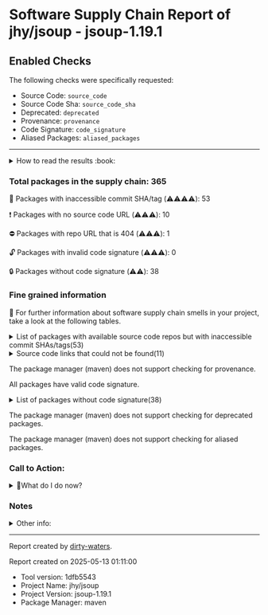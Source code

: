 
# Software Supply Chain Report of jhy/jsoup - jsoup-1.19.1

## Enabled Checks
The following checks were specifically requested:

- Source Code: `source_code`
- Source Code Sha: `source_code_sha`
- Deprecated: `deprecated`
- Provenance: `provenance`
- Code Signature: `code_signature`
- Aliased Packages: `aliased_packages`

---


<details>
    <summary>How to read the results :book: </summary>
    
 Dirty-waters has analyzed your project dependencies and found different categories for each of them:

    
 - ⚠️⚠️⚠️⚠️ : critical severity 

    
 - ⚠️⚠️⚠️ : high severity 

    
 - ⚠️⚠️: medium severity 

    
 - ⚠️: low severity 

</details>
        

 ### Total packages in the supply chain: 365


:wrench: Packages with inaccessible commit SHA/tag (⚠️⚠️⚠️⚠️): 53

:heavy_exclamation_mark: Packages with no source code URL (⚠️⚠️⚠️): 10

:no_entry: Packages with repo URL that is 404 (⚠️⚠️⚠️): 1

:unlock: Packages with invalid code signature (⚠️⚠️⚠️): 0

:lock: Packages without code signature (⚠️⚠️): 38


### Fine grained information

:dolphin: For further information about software supply chain smells in your project, take a look at the following tables.

<details>
<summary>List of packages with available source code repos but with inaccessible commit SHAs/tags(53)</summary>
    


| package_name                                                                  | sha_exists   | tag_version                                 | is_sha   | sha   | tag_url   | message                                                             |   status_code_for_sha | parent                                                  | command           |
|:------------------------------------------------------------------------------|:-------------|:--------------------------------------------|:---------|:------|:----------|:--------------------------------------------------------------------|----------------------:|:--------------------------------------------------------|:------------------|
| `org.osgi:org.osgi.util.tracker@1.5.4`                                        | False        | `1.5.4`                                     | False    |       |           | Tag 1.5.4 not found in the repo                                     |                   404 | `org.apache.felix:maven-bundle-plugin@5.1.9`            | `resolve-plugins` |
| `org.osgi:osgi.annotation@8.0.1`                                              | False        | `8.0.1`                                     | False    |       |           | Tag 8.0.1 not found in the repo                                     |                   404 | `org.apache.felix:maven-bundle-plugin@5.1.9`            | `resolve-plugins` |
| `org.osgi:org.osgi.util.function@1.2.0`                                       | False        | `1.2.0`                                     | False    |       |           | Tag 1.2.0 not found in the repo                                     |                   404 | `org.apache.felix:maven-bundle-plugin@5.1.9`            | `resolve-plugins` |
| `org.osgi:org.osgi.util.promise@1.2.0`                                        | False        | `1.2.0`                                     | False    |       |           | Tag 1.2.0 not found in the repo                                     |                   404 | `org.apache.felix:maven-bundle-plugin@5.1.9`            | `resolve-plugins` |
| `org.apache.commons:commons-compress@1.20`                                    | False        | `1.20`                                      | False    |       |           | Tag 1.20 not found in the repo                                      |                   404 | `org.apache.felix:maven-bundle-plugin@5.1.9`            | `resolve-plugins` |
| `commons-io:commons-io@2.11.0`                                                | False        | `2.11.0`                                    | False    |       |           | Tag 2.11.0 not found in the repo                                    |                   404 | `org.apache.maven.plugins:maven-resources-plugin@3.3.1` | `resolve-plugins` |
| `org.apache.commons:commons-compress@1.25.0`                                  | False        | `1.25.0`                                    | False    |       |           | Tag 1.25.0 not found in the repo                                    |                   404 | `org.apache.maven.plugins:maven-source-plugin@3.3.1`    | `resolve-plugins` |
| `org.apache.commons:commons-lang3@3.14.0`                                     | False        | `3.14.0`                                    | False    |       |           | Tag 3.14.0 not found in the repo                                    |                   404 | `org.apache.maven.plugins:maven-jar-plugin@3.4.2`       | `resolve-plugins` |
| `org.apache.commons:commons-text@1.11.0`                                      | False        | `1.11.0`                                    | False    |       |           | Tag 1.11.0 not found in the repo                                    |                   404 | `org.apache.maven.plugins:maven-release-plugin@3.1.1`   | `resolve-plugins` |
| `org.jdom:jdom2@2.0.6.1`                                                      | False        | `2.0.6.1`                                   | False    |       |           | Tag 2.0.6.1 not found in the repo                                   |                   404 | `org.apache.maven.plugins:maven-release-plugin@3.1.1`   | `resolve-plugins` |
| `com.github.siom79.japicmp:japicmp-maven-plugin@0.23.1`                       | False        | `0.23.1`                                    | False    |       |           | Tag 0.23.1 not found in the repo                                    |                   404 | `com.github.siom79.japicmp:japicmp-maven-plugin@0.23.1` | `resolve-plugins` |
| `com.google.guava:guava@33.0.0-jre`                                           | False        | `33.0.0-jre`                                | False    |       |           | Tag 33.0.0-jre not found in the repo                                |                   404 | `com.github.siom79.japicmp:japicmp-maven-plugin@0.23.1` | `resolve-plugins` |
| `com.google.guava:listenablefuture@9999.0-empty-to-avoid-conflict-with-guava` | False        | `9999.0-empty-to-avoid-conflict-with-guava` | False    |       |           | Tag 9999.0-empty-to-avoid-conflict-with-guava not found in the repo |                   404 | `com.github.siom79.japicmp:japicmp-maven-plugin@0.23.1` | `tree`            |
| `org.apache.maven.doxia:doxia-decoration-model@1.11.1`                        | False        | `1.11.1`                                    | False    |       |           | Tag 1.11.1 not found in the repo                                    |                   404 | `com.github.siom79.japicmp:japicmp-maven-plugin@0.23.1` | `resolve-plugins` |
| `org.apache.commons:commons-lang3@3.8.1`                                      | False        | `3.8.1`                                     | False    |       |           | Tag 3.8.1 not found in the repo                                     |                   404 | `com.github.siom79.japicmp:japicmp-maven-plugin@0.23.1` | `resolve-plugins` |
| `org.apache.httpcomponents:httpclient@4.5.13`                                 | False        | `4.5.13`                                    | False    |       |           | Tag 4.5.13 not found in the repo                                    |                   404 | `com.github.siom79.japicmp:japicmp-maven-plugin@0.23.1` | `resolve-plugins` |
| `org.apache.httpcomponents:httpcore@4.4.14`                                   | False        | `4.4.14`                                    | False    |       |           | Tag 4.4.14 not found in the repo                                    |                   404 | `com.github.siom79.japicmp:japicmp-maven-plugin@0.23.1` | `resolve-plugins` |
| `org.apache.maven.doxia:doxia-site-renderer@1.11.1`                           | False        | `1.11.1`                                    | False    |       |           | Tag 1.11.1 not found in the repo                                    |                   404 | `com.github.siom79.japicmp:japicmp-maven-plugin@0.23.1` | `resolve-plugins` |
| `org.apache.maven.doxia:doxia-skin-model@1.11.1`                              | False        | `1.11.1`                                    | False    |       |           | Tag 1.11.1 not found in the repo                                    |                   404 | `com.github.siom79.japicmp:japicmp-maven-plugin@0.23.1` | `resolve-plugins` |
| `com.github.siom79.japicmp:japicmp@0.23.1`                                    | False        | `0.23.1`                                    | False    |       |           | Tag 0.23.1 not found in the repo                                    |                   404 | `com.github.siom79.japicmp:japicmp-maven-plugin@0.23.1` | `resolve-plugins` |
| `org.javassist:javassist@3.30.2-GA`                                           | False        | `3.30.2-GA`                                 | False    |       |           | Tag 3.30.2-GA not found in the repo                                 |                   404 | `com.github.siom79.japicmp:japicmp-maven-plugin@0.23.1` | `resolve-plugins` |
| `org.glassfish.jaxb:jaxb-runtime@2.3.2`                                       | False        | `2.3.2`                                     | False    |       |           | Tag 2.3.2 not found in the repo                                     |                   404 | `com.github.siom79.japicmp:japicmp-maven-plugin@0.23.1` | `resolve-plugins` |
| `org.glassfish.jaxb:txw2@2.3.2`                                               | False        | `2.3.2`                                     | False    |       |           | Tag 2.3.2 not found in the repo                                     |                   404 | `com.github.siom79.japicmp:japicmp-maven-plugin@0.23.1` | `resolve-plugins` |
| `org.apache.groovy:groovy-jsr223@4.0.15`                                      | False        | `4.0.15`                                    | False    |       |           | Tag 4.0.15 not found in the repo                                    |                   404 | `com.github.siom79.japicmp:japicmp-maven-plugin@0.23.1` | `resolve-plugins` |
| `org.apache.groovy:groovy@4.0.15`                                             | False        | `4.0.15`                                    | False    |       |           | Tag 4.0.15 not found in the repo                                    |                   404 | `com.github.siom79.japicmp:japicmp-maven-plugin@0.23.1` | `resolve-plugins` |
| `org.apache.maven.doxia:doxia-site-renderer@2.0.0`                            | False        | `2.0.0`                                     | False    |       |           | Tag 2.0.0 not found in the repo                                     |                   404 | `org.apache.maven.plugins:maven-javadoc-plugin@3.11.2`  | `resolve-plugins` |
| `org.apache.maven.doxia:doxia-site-model@2.0.0`                               | False        | `2.0.0`                                     | False    |       |           | Tag 2.0.0 not found in the repo                                     |                   404 | `org.apache.maven.plugins:maven-javadoc-plugin@3.11.2`  | `resolve-plugins` |
| `org.apache.maven.doxia:doxia-skin-model@2.0.0`                               | False        | `2.0.0`                                     | False    |       |           | Tag 2.0.0 not found in the repo                                     |                   404 | `org.apache.maven.plugins:maven-javadoc-plugin@3.11.2`  | `resolve-plugins` |
| `org.eclipse.sisu:org.eclipse.sisu.plexus@0.9.0.M3`                           | False        | `0.9.0.M3`                                  | False    |       |           | Tag 0.9.0.M3 not found in the repo                                  |                   404 | `org.apache.maven.plugins:maven-javadoc-plugin@3.11.2`  | `resolve-plugins` |
| `org.eclipse.sisu:org.eclipse.sisu.inject@0.9.0.M3`                           | False        | `0.9.0.M3`                                  | False    |       |           | Tag 0.9.0.M3 not found in the repo                                  |                   404 | `org.apache.maven.plugins:maven-javadoc-plugin@3.11.2`  | `resolve-plugins` |
| `org.apache.maven.doxia:doxia-integration-tools@2.0.0`                        | False        | `2.0.0`                                     | False    |       |           | Tag 2.0.0 not found in the repo                                     |                   404 | `org.apache.maven.plugins:maven-javadoc-plugin@3.11.2`  | `resolve-plugins` |
| `org.apache.commons:commons-lang3@3.17.0`                                     | False        | `3.17.0`                                    | False    |       |           | Tag 3.17.0 not found in the repo                                    |                   404 | `org.apache.maven.plugins:maven-javadoc-plugin@3.11.2`  | `resolve-plugins` |
| `org.apache.commons:commons-text@1.12.0`                                      | False        | `1.12.0`                                    | False    |       |           | Tag 1.12.0 not found in the repo                                    |                   404 | `org.apache.maven.plugins:maven-javadoc-plugin@3.11.2`  | `resolve-plugins` |
| `org.apache.httpcomponents:httpclient@4.5.14`                                 | False        | `4.5.14`                                    | False    |       |           | Tag 4.5.14 not found in the repo                                    |                   404 | `org.apache.maven.plugins:maven-javadoc-plugin@3.11.2`  | `resolve-plugins` |
| `org.apache.httpcomponents:httpcore@4.4.16`                                   | False        | `4.4.16`                                    | False    |       |           | Tag 4.4.16 not found in the repo                                    |                   404 | `org.apache.maven.plugins:maven-javadoc-plugin@3.11.2`  | `resolve-plugins` |
| `org.apache.commons:commons-compress@1.26.2`                                  | False        | `1.26.2`                                    | False    |       |           | Tag 1.26.2 not found in the repo                                    |                   404 | `org.apache.maven.plugins:maven-javadoc-plugin@3.11.2`  | `resolve-plugins` |
| `commons-io:commons-io@2.18.0`                                                | False        | `2.18.0`                                    | False    |       |           | Tag 2.18.0 not found in the repo                                    |                   404 | `org.apache.maven.plugins:maven-javadoc-plugin@3.11.2`  | `resolve-plugins` |
| `commons-io:commons-io@2.16.1`                                                | False        | `2.16.1`                                    | False    |       |           | Tag 2.16.1 not found in the repo                                    |                   404 | `org.apache.maven.plugins:maven-jar-plugin@3.4.2`       | `resolve-plugins` |
| `org.apache.commons:commons-compress@1.26.1`                                  | False        | `1.26.1`                                    | False    |       |           | Tag 1.26.1 not found in the repo                                    |                   404 | `org.apache.maven.plugins:maven-jar-plugin@3.4.2`       | `resolve-plugins` |
| `commons-codec:commons-codec@1.16.1`                                          | False        | `1.16.1`                                    | False    |       |           | Tag 1.16.1 not found in the repo                                    |                   404 | `org.apache.maven.plugins:maven-jar-plugin@3.4.2`       | `resolve-plugins` |
| `org.apache.commons:commons-lang3@3.12.0`                                     | False        | `3.12.0`                                    | False    |       |           | Tag 3.12.0 not found in the repo                                    |                   404 | `org.apache.maven.plugins:maven-resources-plugin@3.3.1` | `resolve-plugins` |
| `org.junit.platform:junit-platform-commons@1.12.0`                            | False        | `1.12.0`                                    | False    |       |           | Tag 1.12.0 not found in the repo                                    |                   404 | `org.junit.jupiter:junit-jupiter-api@5.12.0`            | `tree`            |
| `org.junit.platform:junit-platform-engine@1.12.0`                             | False        | `1.12.0`                                    | False    |       |           | Tag 1.12.0 not found in the repo                                    |                   404 | `org.junit.jupiter:junit-jupiter-engine@5.12.0`         | `tree`            |
| `com.google.code.gson:gson@2.12.1`                                            | False        | `2.12.1`                                    | False    |       |           | Tag 2.12.1 not found in the repo                                    |                   404 | `None`                                                  | `resolve-plugins` |
| `org.eclipse.jetty:jetty-server@9.4.57.v20241219`                             | False        | `9.4.57.v20241219`                          | False    |       |           | Tag 9.4.57.v20241219 not found in the repo                          |                   404 | `None`                                                  | `tree`            |
| `org.eclipse.jetty:jetty-http@9.4.57.v20241219`                               | False        | `9.4.57.v20241219`                          | False    |       |           | Tag 9.4.57.v20241219 not found in the repo                          |                   404 | `org.eclipse.jetty:jetty-server@9.4.57.v20241219`       | `tree`            |
| `org.eclipse.jetty:jetty-io@9.4.57.v20241219`                                 | False        | `9.4.57.v20241219`                          | False    |       |           | Tag 9.4.57.v20241219 not found in the repo                          |                   404 | `org.eclipse.jetty:jetty-server@9.4.57.v20241219`       | `tree`            |
| `org.eclipse.jetty:jetty-servlet@9.4.57.v20241219`                            | False        | `9.4.57.v20241219`                          | False    |       |           | Tag 9.4.57.v20241219 not found in the repo                          |                   404 | `None`                                                  | `tree`            |
| `org.eclipse.jetty:jetty-security@9.4.57.v20241219`                           | False        | `9.4.57.v20241219`                          | False    |       |           | Tag 9.4.57.v20241219 not found in the repo                          |                   404 | `org.eclipse.jetty:jetty-servlet@9.4.57.v20241219`      | `tree`            |
| `org.eclipse.jetty:jetty-util-ajax@9.4.57.v20241219`                          | False        | `9.4.57.v20241219`                          | False    |       |           | Tag 9.4.57.v20241219 not found in the repo                          |                   404 | `org.eclipse.jetty:jetty-servlet@9.4.57.v20241219`      | `tree`            |
| `org.eclipse.jetty:jetty-proxy@9.4.57.v20241219`                              | False        | `9.4.57.v20241219`                          | False    |       |           | Tag 9.4.57.v20241219 not found in the repo                          |                   404 | `None`                                                  | `tree`            |
| `org.eclipse.jetty:jetty-util@9.4.57.v20241219`                               | False        | `9.4.57.v20241219`                          | False    |       |           | Tag 9.4.57.v20241219 not found in the repo                          |                   404 | `org.eclipse.jetty:jetty-proxy@9.4.57.v20241219`        | `tree`            |
| `org.eclipse.jetty:jetty-client@9.4.57.v20241219`                             | False        | `9.4.57.v20241219`                          | False    |       |           | Tag 9.4.57.v20241219 not found in the repo                          |                   404 | `org.eclipse.jetty:jetty-proxy@9.4.57.v20241219`        | `tree`            |
</details>

<details>
<summary>Source code links that could not be found(11)</summary>
    


|   index | package_name                                    | github_url                    | github_exists   | parent                                                | command           |
|--------:|:------------------------------------------------|:------------------------------|:----------------|:------------------------------------------------------|:------------------|
|       1 | `org.osgi:org.osgi.compendium@4.2.0`            | No_repo_info_found            |                 | `org.apache.felix:maven-bundle-plugin@5.1.9`          | `resolve-plugins` |
|       2 | `org.sonatype.plexus:plexus-sec-dispatcher@1.3` | No_repo_info_found            |                 | `org.apache.maven.plugins:maven-site-plugin@3.3`      | `resolve-plugins` |
|       3 | `org.sonatype.plexus:plexus-cipher@1.4`         | No_repo_info_found            |                 | `org.apache.maven.plugins:maven-site-plugin@3.3`      | `resolve-plugins` |
|       4 | `oro:oro@2.0.8`                                 | No_repo_info_found            |                 | `org.apache.maven.plugins:maven-site-plugin@3.3`      | `resolve-plugins` |
|       5 | `commons-lang:commons-lang@1.0`                 | No_repo_info_found            |                 | `org.apache.maven.plugins:maven-release-plugin@3.1.1` | `resolve-plugins` |
|       6 | `commons-beanutils:commons-beanutils@1.7.0`     | No_repo_info_found            |                 | `org.apache.maven.plugins:maven-site-plugin@3.3`      | `resolve-plugins` |
|       7 | `dom4j:dom4j@1.1`                               | No_repo_info_found            |                 | `org.apache.maven.plugins:maven-site-plugin@3.3`      | `resolve-plugins` |
|       8 | `javax.servlet:servlet-api@2.5`                 | No_repo_info_found            |                 | `org.apache.maven.plugins:maven-site-plugin@3.3`      | `resolve-plugins` |
|       9 | `sslext:sslext@1.2-0`                           | No_repo_info_found            |                 | `org.apache.maven.plugins:maven-site-plugin@3.3`      | `resolve-plugins` |
|      10 | `antlr:antlr@2.7.2`                             | No_repo_info_found            |                 | `org.apache.maven.plugins:maven-site-plugin@3.3`      | `resolve-plugins` |
|      11 | `org.iq80.snappy:snappy@0.4`                    | https://github.com/dain/snapy | False           | `org.apache.maven.plugins:maven-jar-plugin@3.4.2`     | `resolve-plugins` |
</details>

The package manager (maven) does not support checking for provenance.

All packages have valid code signature.

<details>
<summary>List of packages without code signature(38)</summary>
    


| package_name                                                        | signature_present   | parent                                                  | command           |
|:--------------------------------------------------------------------|:--------------------|:--------------------------------------------------------|:------------------|
| `org.apache.maven.wagon:wagon-provider-api@1.0-beta-2`              | False               | `org.apache.maven.plugins:maven-install-plugin@2.4`     | `resolve-plugins` |
| `org.codehaus.plexus:plexus-container-default@1.0-alpha-9-stable-1` | False               | `org.apache.maven.plugins:maven-install-plugin@2.4`     | `resolve-plugins` |
| `junit:junit@3.8.1`                                                 | False               | `org.apache.maven.plugins:maven-site-plugin@3.3`        | `resolve-plugins` |
| `classworlds:classworlds@1.1-alpha-2`                               | False               | `org.apache.maven.plugins:maven-install-plugin@2.4`     | `resolve-plugins` |
| `org.codehaus.plexus:plexus-utils@1.5.6`                            | False               | `org.apache.maven.plugins:maven-deploy-plugin@2.7`      | `resolve-plugins` |
| `org.osgi:org.osgi.compendium@4.2.0`                                | False               | `org.apache.felix:maven-bundle-plugin@5.1.9`            | `resolve-plugins` |
| `javax.annotation:jsr250-api@1.0`                                   | False               | `com.github.siom79.japicmp:japicmp-maven-plugin@0.23.1` | `resolve-plugins` |
| `javax.inject:javax.inject@1`                                       | False               | `org.apache.maven.plugins:maven-resources-plugin@3.3.1` | `resolve-plugins` |
| `com.google.code.findbugs:jsr305@1.3.9`                             | False               | `org.apache.felix:maven-bundle-plugin@5.1.9`            | `resolve-plugins` |
| `aopalliance:aopalliance@1.0`                                       | False               | `com.github.siom79.japicmp:japicmp-maven-plugin@0.23.1` | `resolve-plugins` |
| `org.codehaus.plexus:plexus-i18n@1.0-beta-7`                        | False               | `org.apache.maven.plugins:maven-site-plugin@3.3`        | `resolve-plugins` |
| `org.codehaus.plexus:plexus-container-default@1.0-alpha-30`         | False               | `org.apache.maven.plugins:maven-site-plugin@3.3`        | `resolve-plugins` |
| `org.codehaus.plexus:plexus-velocity@1.1.7`                         | False               | `org.apache.felix:maven-bundle-plugin@5.1.9`            | `resolve-plugins` |
| `org.apache.velocity:velocity@1.5`                                  | False               | `org.apache.maven.plugins:maven-site-plugin@3.3`        | `resolve-plugins` |
| `commons-lang:commons-lang@2.1`                                     | False               | `org.apache.felix:maven-bundle-plugin@5.1.9`            | `resolve-plugins` |
| `oro:oro@2.0.8`                                                     | False               | `org.apache.maven.plugins:maven-site-plugin@3.3`        | `resolve-plugins` |
| `commons-collections:commons-collections@3.2`                       | False               | `org.apache.felix:maven-bundle-plugin@5.1.9`            | `resolve-plugins` |
| `org.jdom:jdom@1.1`                                                 | False               | `org.apache.felix:maven-bundle-plugin@5.1.9`            | `resolve-plugins` |
| `org.apache.maven.scm:maven-scm-providers-standard@2.1.0`           | False               | `org.apache.maven.plugins:maven-release-plugin@3.1.1`   | `resolve-plugins` |
| `com.google.code.findbugs:jsr305@2.0.0`                             | False               | `org.apache.maven.plugins:maven-release-plugin@3.1.1`   | `resolve-plugins` |
| `commons-lang:commons-lang@1.0`                                     | False               | `org.apache.maven.plugins:maven-release-plugin@3.1.1`   | `resolve-plugins` |
| `asm:asm@3.3.1`                                                     | False               | `com.github.siom79.japicmp:japicmp-maven-plugin@0.23.1` | `resolve-plugins` |
| `org.codehaus.plexus:plexus-i18n@1.0-beta-10`                       | False               | `org.apache.maven.plugins:maven-javadoc-plugin@3.11.2`  | `resolve-plugins` |
| `commons-beanutils:commons-beanutils@1.7.0`                         | False               | `org.apache.maven.plugins:maven-site-plugin@3.3`        | `resolve-plugins` |
| `commons-digester:commons-digester@1.8`                             | False               | `org.apache.maven.plugins:maven-site-plugin@3.3`        | `resolve-plugins` |
| `commons-chain:commons-chain@1.1`                                   | False               | `org.apache.maven.plugins:maven-site-plugin@3.3`        | `resolve-plugins` |
| `dom4j:dom4j@1.1`                                                   | False               | `org.apache.maven.plugins:maven-site-plugin@3.3`        | `resolve-plugins` |
| `org.codehaus.plexus:plexus-digest@1.0`                             | False               | `org.apache.maven.plugins:maven-install-plugin@2.4`     | `resolve-plugins` |
| `com.google.code.findbugs:jsr305@2.0.1`                             | False               | `org.apache.maven.plugins:maven-site-plugin@3.3`        | `resolve-plugins` |
| `xerces:xercesImpl@2.9.1`                                           | False               | `org.apache.maven.plugins:maven-site-plugin@3.3`        | `resolve-plugins` |
| `xml-apis:xml-apis@1.3.04`                                          | False               | `org.apache.maven.plugins:maven-site-plugin@3.3`        | `resolve-plugins` |
| `commons-codec:commons-codec@1.3`                                   | False               | `org.apache.maven.plugins:maven-site-plugin@3.3`        | `resolve-plugins` |
| `javax.servlet:servlet-api@2.5`                                     | False               | `org.apache.maven.plugins:maven-site-plugin@3.3`        | `resolve-plugins` |
| `sslext:sslext@1.2-0`                                               | False               | `org.apache.maven.plugins:maven-site-plugin@3.3`        | `resolve-plugins` |
| `antlr:antlr@2.7.2`                                                 | False               | `org.apache.maven.plugins:maven-site-plugin@3.3`        | `resolve-plugins` |
| `org.codehaus.plexus:plexus-velocity@1.1.8`                         | False               | `org.apache.maven.plugins:maven-site-plugin@3.3`        | `resolve-plugins` |
| `org.codehaus.plexus:plexus-utils@1.5.10`                           | False               | `org.apache.maven.plugins:maven-site-plugin@3.3`        | `resolve-plugins` |
| `org.mortbay.jetty:servlet-api@2.5-20081211`                        | False               | `org.apache.maven.plugins:maven-site-plugin@3.3`        | `resolve-plugins` |
</details>

The package manager (maven) does not support checking for deprecated packages.

The package manager (maven) does not support checking for aliased packages.

### Call to Action:

<details>
<summary>👻What do I do now? </summary>


For packages **without source code & accessible SHA/release tags**:

- **Why?** Missing or inaccessible source code makes it impossible to audit the package for security vulnerabilities or malicious code.

1. Pull Request to the maintainer of dependency, requesting correct repository metadata and proper versioning/tagging. 


For **deprecated** packages:

- **Why?** Deprecated packages may contain known security issues and are no longer maintained, putting your project at risk.

1. Confirm the maintainer's deprecation intention 
2. Check for not deprecated versions

For packages **without code signature**:

- **Why?** Code signatures help verify the authenticity and integrity of the package, ensuring it hasn't been tampered with.

1. Open an issue in the dependency's repository to request the inclusion of code signature in the CI/CD pipeline. 


For packages **with invalid code signature**:

- **Why?** Invalid signatures could indicate tampering or compromised build processes.

1. It's recommended to verify the code signature and contact the maintainer to fix the issue.

For packages **without provenance**:

- **Why?** Without provenance, there's no way to verify that the package was built from the claimed source code, making supply chain attacks possible.

1. Open an issue in the dependency's repository to request the inclusion of provenance and build attestation in the CI/CD pipeline.

For packages that are **aliased**:

- **Why?** Aliased packages may hide malicious dependencies under seemingly legitimate names.

1. Check the aliased package and its repository to verify the alias is not malicious.
</details>

### Notes

<details>
    <summary>Other info:</summary>
    
- Source code repo is not hosted on GitHub:  138

    This could be due, for example, to the package being hosted on a different platform.

    This does not mean that the source code URL is invalid.

    However, for non-GitHub repositories, not all checks can currently be performed.

|   index | package_name                                                         | github_url                                                                                                               | parent                                                  | command           |
|--------:|:---------------------------------------------------------------------|:-------------------------------------------------------------------------------------------------------------------------|:--------------------------------------------------------|:------------------|
|       1 | `org.apache.maven.plugins:maven-deploy-plugin@2.7`                   | http://svn.apache.org/viewvc/maven/plugins/tags/maven-deploy-plugin-2.7                                                  | `org.apache.maven.plugins:maven-deploy-plugin@2.7`      | `resolve-plugins` |
|       2 | `org.apache.maven:maven-plugin-api@2.0.6`                            | https://svn.apache.org/repos/asf/maven/components/tags/maven-2.0.6/maven-plugin-api                                      | `org.apache.maven.plugins:maven-install-plugin@2.4`     | `resolve-plugins` |
|       3 | `org.apache.maven:maven-project@2.0.6`                               | https://svn.apache.org/repos/asf/maven/components/tags/maven-2.0.6/maven-project                                         | `org.apache.maven.plugins:maven-install-plugin@2.4`     | `resolve-plugins` |
|       4 | `org.apache.maven:maven-settings@2.0.6`                              | https://svn.apache.org/repos/asf/maven/components/tags/maven-2.0.6/maven-settings                                        | `org.apache.maven.plugins:maven-install-plugin@2.4`     | `resolve-plugins` |
|       5 | `org.apache.maven:maven-profile@2.0.6`                               | https://svn.apache.org/repos/asf/maven/components/tags/maven-2.0.6/maven-profile                                         | `org.apache.maven.plugins:maven-install-plugin@2.4`     | `resolve-plugins` |
|       6 | `org.apache.maven:maven-artifact-manager@2.0.6`                      | https://svn.apache.org/repos/asf/maven/components/tags/maven-2.0.6/maven-artifact-manager                                | `org.apache.maven.plugins:maven-install-plugin@2.4`     | `resolve-plugins` |
|       7 | `org.apache.maven:maven-repository-metadata@2.0.6`                   | https://svn.apache.org/repos/asf/maven/components/tags/maven-2.0.6/maven-repository-metadata                             | `org.apache.maven.plugins:maven-install-plugin@2.4`     | `resolve-plugins` |
|       8 | `org.apache.maven.wagon:wagon-provider-api@1.0-beta-2`               | https://svn.apache.org/repos/asf/maven/wagon/tags/wagon-1.0-beta-2/wagon-provider-api                                    | `org.apache.maven.plugins:maven-install-plugin@2.4`     | `resolve-plugins` |
|       9 | `org.apache.maven:maven-plugin-registry@2.0.6`                       | https://svn.apache.org/repos/asf/maven/components/tags/maven-2.0.6/maven-plugin-registry                                 | `org.apache.maven.plugins:maven-install-plugin@2.4`     | `resolve-plugins` |
|      10 | `org.codehaus.plexus:plexus-container-default@1.0-alpha-9-stable-1`  | scm:svn:svn://svn.codehaus.org/plexus/scm/trunk/plexus-containers/plexus-container-default/                              | `org.apache.maven.plugins:maven-install-plugin@2.4`     | `resolve-plugins` |
|      11 | `junit:junit@3.8.1`                                                  | http://junit.cvs.sourceforge.net/junit/                                                                                  | `org.apache.maven.plugins:maven-site-plugin@3.3`        | `resolve-plugins` |
|      12 | `classworlds:classworlds@1.1-alpha-2`                                | http://cvs.classworlds.codehaus.org/                                                                                     | `org.apache.maven.plugins:maven-install-plugin@2.4`     | `resolve-plugins` |
|      13 | `org.apache.maven:maven-model@2.0.6`                                 | https://svn.apache.org/repos/asf/maven/components/tags/maven-2.0.6/maven-model                                           | `org.apache.maven.plugins:maven-install-plugin@2.4`     | `resolve-plugins` |
|      14 | `org.apache.maven:maven-artifact@2.0.6`                              | https://svn.apache.org/repos/asf/maven/components/tags/maven-2.0.6/maven-artifact                                        | `org.apache.maven.plugins:maven-install-plugin@2.4`     | `resolve-plugins` |
|      15 | `org.codehaus.plexus:plexus-utils@1.5.6`                             | http://fisheye.codehaus.org/browse/plexus/plexus-utils/tags/plexus-utils-1.5.6                                           | `org.apache.maven.plugins:maven-deploy-plugin@2.7`      | `resolve-plugins` |
|      16 | `org.osgi:org.osgi.core@6.0.0`                                       | private                                                                                                                  | `org.apache.felix:maven-bundle-plugin@5.1.9`            | `resolve-plugins` |
|      17 | `org.osgi:org.osgi.dto@1.0.0`                                        | https://osgi.org/git/build.git                                                                                           | `org.apache.felix:maven-bundle-plugin@5.1.9`            | `resolve-plugins` |
|      18 | `org.osgi:org.osgi.resource@1.0.0`                                   | https://osgi.org/git/build.git                                                                                           | `org.apache.felix:maven-bundle-plugin@5.1.9`            | `resolve-plugins` |
|      19 | `org.osgi:org.osgi.framework@1.8.0`                                  | https://osgi.org/git/build.git                                                                                           | `org.apache.felix:maven-bundle-plugin@5.1.9`            | `resolve-plugins` |
|      20 | `org.osgi:org.osgi.service.log@1.3.0`                                | https://osgi.org/git/build.git                                                                                           | `org.apache.felix:maven-bundle-plugin@5.1.9`            | `resolve-plugins` |
|      21 | `org.osgi:org.osgi.service.repository@1.1.0`                         | https://osgi.org/git/build.git                                                                                           | `org.apache.felix:maven-bundle-plugin@5.1.9`            | `resolve-plugins` |
|      22 | `org.apache.felix:org.apache.felix.bundlerepository@1.6.6`           | http://svn.apache.org/repos/asf/felix/releases/org.apache.felix.bundlerepository-1.6.6                                   | `org.apache.felix:maven-bundle-plugin@5.1.9`            | `resolve-plugins` |
|      23 | `org.easymock:easymock@2.4`                                          | http://easymock.cvs.sourceforge.net/easymock/                                                                            | `org.apache.felix:maven-bundle-plugin@5.1.9`            | `resolve-plugins` |
|      24 | `org.apache.felix:org.apache.felix.utils@1.6.0`                      | scm:svn:https://svn.apache.org/repos/asf/felix/releases/org.apache.felix.utils-1.6.0                                     | `org.apache.felix:maven-bundle-plugin@5.1.9`            | `resolve-plugins` |
|      25 | `org.apache.maven.reporting:maven-reporting-api@3.0`                 | http://svn.apache.org/viewvc/maven/shared/tags/maven-reporting-api-3.0                                                   | `org.apache.maven.plugins:maven-site-plugin@3.3`        | `resolve-plugins` |
|      26 | `org.eclipse.aether:aether-spi@0.9.0.M2`                             | http://git.eclipse.org/c/aether/aether-core.git/tree/aether-spi/                                                         | `com.github.siom79.japicmp:japicmp-maven-plugin@0.23.1` | `resolve-plugins` |
|      27 | `org.eclipse.aether:aether-impl@0.9.0.M2`                            | http://git.eclipse.org/c/aether/aether-core.git/tree/aether-impl/                                                        | `com.github.siom79.japicmp:japicmp-maven-plugin@0.23.1` | `resolve-plugins` |
|      28 | `org.eclipse.aether:aether-api@0.9.0.M2`                             | http://git.eclipse.org/c/aether/aether-core.git/tree/aether-api/                                                         | `com.github.siom79.japicmp:japicmp-maven-plugin@0.23.1` | `resolve-plugins` |
|      29 | `org.eclipse.sisu:org.eclipse.sisu.plexus@0.0.0.M5`                  | http://git.eclipse.org/c/sisu/org.eclipse.sisu.plexus.git/tree/org.eclipse.sisu.plexus/                                  | `org.apache.felix:maven-bundle-plugin@5.1.9`            | `resolve-plugins` |
|      30 | `javax.enterprise:cdi-api@1.0`                                       | http://fisheye.jboss.org/browse/Weld/api/tags/1.0/build/tags/weld-parent-6/weld-api-bom/weld-api-parent/cdi-api          | `com.github.siom79.japicmp:japicmp-maven-plugin@0.23.1` | `resolve-plugins` |
|      31 | `javax.annotation:jsr250-api@1.0`                                    | http://jcp.org/aboutJava/communityprocess/final/jsr250/index.html                                                        | `com.github.siom79.japicmp:japicmp-maven-plugin@0.23.1` | `resolve-plugins` |
|      32 | `javax.inject:javax.inject@1`                                        | http://code.google.com/p/atinject/source/checkout                                                                        | `org.apache.maven.plugins:maven-resources-plugin@3.3.1` | `resolve-plugins` |
|      33 | `com.google.guava:guava@10.0.1`                                      | http://code.google.com/p/guava-libraries/source/browse/guava                                                             | `org.apache.felix:maven-bundle-plugin@5.1.9`            | `resolve-plugins` |
|      34 | `com.google.code.findbugs:jsr305@1.3.9`                              | http://findbugs.googlecode.com/svn/trunk/                                                                                | `org.apache.felix:maven-bundle-plugin@5.1.9`            | `resolve-plugins` |
|      35 | `aopalliance:aopalliance@1.0`                                        | http://aopalliance.sourceforge.net                                                                                       | `com.github.siom79.japicmp:japicmp-maven-plugin@0.23.1` | `resolve-plugins` |
|      36 | `org.eclipse.sisu:org.eclipse.sisu.inject@0.0.0.M5`                  | http://git.eclipse.org/c/sisu/org.eclipse.sisu.inject.git/tree/org.eclipse.sisu.inject/                                  | `org.apache.felix:maven-bundle-plugin@5.1.9`            | `resolve-plugins` |
|      37 | `org.tukaani:xz@1.9`                                                 | https://git.tukaani.org/?p=xz-java.git                                                                                   | `org.apache.maven.plugins:maven-jar-plugin@3.4.2`       | `resolve-plugins` |
|      38 | `org.apache.maven.shared:maven-dependency-tree@3.0`                  | http://svn.apache.org/viewvc/maven/shared/tags/maven-dependency-tree-3.0                                                 | `org.apache.felix:maven-bundle-plugin@5.1.9`            | `resolve-plugins` |
|      39 | `org.eclipse.aether:aether-util@0.9.0.M2`                            | http://git.eclipse.org/c/aether/aether-core.git/tree/aether-util/                                                        | `org.apache.maven.plugins:maven-site-plugin@3.3`        | `resolve-plugins` |
|      40 | `org.sonatype.plexus:plexus-build-api@0.0.7`                         | http://svn.sonatype.org/spice/tags/plexus-build-api-0.0.7                                                                | `org.apache.maven.plugins:maven-resources-plugin@3.3.1` | `resolve-plugins` |
|      41 | `org.apache.maven.doxia:doxia-sink-api@1.0`                          | https://svn.apache.org/viewvc/maven/doxia/doxia/tags/doxia-1.0/doxia-sink-api                                            | `org.apache.felix:maven-bundle-plugin@5.1.9`            | `resolve-plugins` |
|      42 | `org.apache.maven.doxia:doxia-site-renderer@1.0`                     | https://svn.apache.org/viewvc/maven/doxia/doxia-sitetools/tags/doxia-sitetools-1.0/doxia-site-renderer                   | `org.apache.felix:maven-bundle-plugin@5.1.9`            | `resolve-plugins` |
|      43 | `org.apache.maven.doxia:doxia-core@1.0`                              | https://svn.apache.org/viewvc/maven/doxia/doxia/tags/doxia-1.0/doxia-core                                                | `org.apache.felix:maven-bundle-plugin@5.1.9`            | `resolve-plugins` |
|      44 | `org.codehaus.plexus:plexus-i18n@1.0-beta-7`                         | http://fisheye.codehaus.org/browse/plexus/plexus-components/tags/plexus-i18n-1.0-beta-7                                  | `org.apache.maven.plugins:maven-site-plugin@3.3`        | `resolve-plugins` |
|      45 | `org.codehaus.plexus:plexus-container-default@1.0-alpha-30`          | http://fisheye.codehaus.org/browse/plexus/plexus-containers/tags/plexus-containers-1.0-alpha-30/plexus-container-default | `org.apache.maven.plugins:maven-site-plugin@3.3`        | `resolve-plugins` |
|      46 | `org.codehaus.plexus:plexus-velocity@1.1.7`                          | http://fisheye.codehaus.org/browse/plexus/plexus-components/tags/plexus-velocity-1.1.7                                   | `org.apache.felix:maven-bundle-plugin@5.1.9`            | `resolve-plugins` |
|      47 | `org.apache.velocity:velocity@1.5`                                   | http://svn.apache.org/viewvc/velocity/engine/tags/Velocity_1.5                                                           | `org.apache.maven.plugins:maven-site-plugin@3.3`        | `resolve-plugins` |
|      48 | `commons-lang:commons-lang@2.1`                                      | http://svn.apache.org/viewcvs/jakarta/commons/proper/${pom.artifactId.substring(8)}/trunk                                | `org.apache.felix:maven-bundle-plugin@5.1.9`            | `resolve-plugins` |
|      49 | `org.apache.maven.doxia:doxia-decoration-model@1.0`                  | https://svn.apache.org/viewvc/maven/doxia/doxia-sitetools/tags/doxia-sitetools-1.0/doxia-decoration-model                | `org.apache.felix:maven-bundle-plugin@5.1.9`            | `resolve-plugins` |
|      50 | `commons-collections:commons-collections@3.2`                        | http://svn.apache.org/repos/asf/jakarta/commons/proper/collections/trunk                                                 | `org.apache.felix:maven-bundle-plugin@5.1.9`            | `resolve-plugins` |
|      51 | `org.apache.maven.doxia:doxia-module-apt@1.0`                        | https://svn.apache.org/viewvc/maven/doxia/doxia/tags/doxia-1.0/doxia-modules/doxia-module-apt                            | `org.apache.felix:maven-bundle-plugin@5.1.9`            | `resolve-plugins` |
|      52 | `org.apache.maven.doxia:doxia-module-fml@1.0`                        | https://svn.apache.org/viewvc/maven/doxia/doxia/tags/doxia-1.0/doxia-modules/doxia-module-fml                            | `org.apache.felix:maven-bundle-plugin@5.1.9`            | `resolve-plugins` |
|      53 | `org.apache.maven.doxia:doxia-module-xdoc@1.0`                       | https://svn.apache.org/viewvc/maven/doxia/doxia/tags/doxia-1.0/doxia-modules/doxia-module-xdoc                           | `org.apache.felix:maven-bundle-plugin@5.1.9`            | `resolve-plugins` |
|      54 | `org.apache.maven.doxia:doxia-module-xhtml@1.0`                      | https://svn.apache.org/viewvc/maven/doxia/doxia/tags/doxia-1.0/doxia-modules/doxia-module-xhtml                          | `org.apache.felix:maven-bundle-plugin@5.1.9`            | `resolve-plugins` |
|      55 | `org.jdom:jdom@1.1`                                                  | scm:cvs:pserver:anonymous@cvs.jdom.org:/home/cvspublic:jdom                                                              | `org.apache.felix:maven-bundle-plugin@5.1.9`            | `resolve-plugins` |
|      56 | `org.eclipse.jgit:org.eclipse.jgit@5.13.3.202401111512-r`            | https://git.eclipse.org/r/plugins/gitiles/jgit/jgit/org.eclipse.jgit                                                     | `org.apache.maven.plugins:maven-release-plugin@3.1.1`   | `resolve-plugins` |
|      57 | `org.eclipse.jgit:org.eclipse.jgit.ssh.apache@5.13.3.202401111512-r` | https://git.eclipse.org/r/plugins/gitiles/jgit/jgit/org.eclipse.jgit.ssh.apache                                          | `org.apache.maven.plugins:maven-release-plugin@3.1.1`   | `resolve-plugins` |
|      58 | `com.google.code.findbugs:jsr305@2.0.0`                              | http://findbugs.googlecode.com/svn/trunk/                                                                                | `org.apache.maven.plugins:maven-release-plugin@3.1.1`   | `resolve-plugins` |
|      59 | `org.ow2.asm:asm@5.0.3`                                              | http://svn.forge.objectweb.org/cgi-bin/viewcvs.cgi/asm/trunk/asm/                                                        | `org.apache.maven.plugins:maven-release-plugin@3.1.1`   | `resolve-plugins` |
|      60 | `org.ow2.asm:asm-commons@5.0.3`                                      | http://svn.forge.objectweb.org/cgi-bin/viewcvs.cgi/asm/trunk/asm-commons/                                                | `org.apache.maven.plugins:maven-release-plugin@3.1.1`   | `resolve-plugins` |
|      61 | `org.ow2.asm:asm-tree@5.0.3`                                         | http://svn.forge.objectweb.org/cgi-bin/viewcvs.cgi/asm/trunk/asm-tree/                                                   | `org.apache.maven.plugins:maven-release-plugin@3.1.1`   | `resolve-plugins` |
|      62 | `de.tototec:de.tototec.cmdoption@0.2.0`                              | http://cmdoption.tototec.de/svn/cmdoption                                                                                | `org.apache.maven.plugins:maven-release-plugin@3.1.1`   | `resolve-plugins` |
|      63 | `org.apache.maven.plugins:maven-clean-plugin@2.5`                    | http://svn.apache.org/viewvc/maven/plugins/tags/maven-clean-plugin-2.5                                                   | `org.apache.maven.plugins:maven-clean-plugin@2.5`       | `resolve-plugins` |
|      64 | `org.ow2.asm:asm@9.7`                                                | https://gitlab.ow2.org/asm/asm/                                                                                          | `org.apache.maven.plugins:maven-failsafe-plugin@3.5.2`  | `resolve-plugins` |
|      65 | `com.google.code.findbugs:jsr305@3.0.2`                              | https://code.google.com/p/jsr-305/                                                                                       | `com.github.siom79.japicmp:japicmp-maven-plugin@0.23.1` | `tree`            |
|      66 | `com.google.j2objc:j2objc-annotations@2.8`                           | http://svn.sonatype.org/spice/trunk/oss/oss-parent-9/j2objc-annotations                                                  | `com.github.siom79.japicmp:japicmp-maven-plugin@0.23.1` | `resolve-plugins` |
|      67 | `org.eclipse.sisu:org.eclipse.sisu.plexus@0.0.0.M2a`                 | http://git.eclipse.org/c/sisu/org.eclipse.sisu.plexus.git/tree/org.eclipse.sisu.plexus/                                  | `com.github.siom79.japicmp:japicmp-maven-plugin@0.23.1` | `resolve-plugins` |
|      68 | `org.eclipse.sisu:org.eclipse.sisu.inject@0.0.0.M2a`                 | http://git.eclipse.org/c/sisu/org.eclipse.sisu.inject.git/tree/org.eclipse.sisu.inject/                                  | `com.github.siom79.japicmp:japicmp-maven-plugin@0.23.1` | `resolve-plugins` |
|      69 | `asm:asm@3.3.1`                                                      | http://svn.forge.objectweb.org/cgi-bin/viewcvs.cgi/asm/trunk/asm/                                                        | `com.github.siom79.japicmp:japicmp-maven-plugin@0.23.1` | `resolve-plugins` |
|      70 | `org.codehaus.plexus:plexus-component-annotations@1.5.5`             | http://fisheye.codehaus.org/browse/plexus/plexus-containers/tags/plexus-containers-1.5.5/plexus-component-annotations    | `org.apache.maven.plugins:maven-site-plugin@3.3`        | `resolve-plugins` |
|      71 | `commons-logging:commons-logging@1.2`                                | http://svn.apache.org/repos/asf/commons/proper/logging/trunk                                                             | `org.apache.maven.plugins:maven-javadoc-plugin@3.11.2`  | `resolve-plugins` |
|      72 | `commons-codec:commons-codec@1.11`                                   | http://svn.apache.org/viewvc/commons/proper/codec/trunk                                                                  | `org.apache.maven.plugins:maven-javadoc-plugin@3.11.2`  | `resolve-plugins` |
|      73 | `org.codehaus.plexus:plexus-i18n@1.0-beta-10`                        | http://fisheye.codehaus.org/browse/plexus/plexus-components/tags/plexus-i18n-1.0-beta-10                                 | `org.apache.maven.plugins:maven-javadoc-plugin@3.11.2`  | `resolve-plugins` |
|      74 | `org.apache.velocity:velocity@1.7`                                   | http://svn.apache.org/viewvc/velocity/engine/trunk                                                                       | `com.github.siom79.japicmp:japicmp-maven-plugin@0.23.1` | `resolve-plugins` |
|      75 | `commons-lang:commons-lang@2.4`                                      | http://svn.apache.org/viewvc/commons/proper/lang/trunk                                                                   | `com.github.siom79.japicmp:japicmp-maven-plugin@0.23.1` | `resolve-plugins` |
|      76 | `org.apache.velocity:velocity-tools@2.0`                             | http://svn.apache.org/repos/asf/velocity/tools/trunk                                                                     | `org.apache.maven.plugins:maven-site-plugin@3.3`        | `resolve-plugins` |
|      77 | `commons-digester:commons-digester@1.8`                              | http://svn.apache.org/repos/asf/jakarta/commons/proper/digester/trunk                                                    | `org.apache.maven.plugins:maven-site-plugin@3.3`        | `resolve-plugins` |
|      78 | `commons-chain:commons-chain@1.1`                                    | http://svn.apache.org/viewcvs.cgi                                                                                        | `org.apache.maven.plugins:maven-site-plugin@3.3`        | `resolve-plugins` |
|      79 | `commons-collections:commons-collections@3.2.2`                      | http://svn.apache.org/viewvc/commons/proper/collections/trunk                                                            | `org.apache.maven.plugins:maven-javadoc-plugin@3.11.2`  | `resolve-plugins` |
|      80 | `commons-beanutils:commons-beanutils@1.9.4`                          | http://svn.apache.org/viewvc/commons/proper/beanutils/tags/BEANUTILS_1_9_3_RC3                                           | `org.apache.maven.plugins:maven-javadoc-plugin@3.11.2`  | `resolve-plugins` |
|      81 | `org.apache.commons:commons-digester3@3.2`                           | http://svn.apache.org/viewvc/commons/proper/digester/tags/DIGESTER3_3_2_RC2                                              | `org.apache.maven.plugins:maven-javadoc-plugin@3.11.2`  | `resolve-plugins` |
|      82 | `org.apache.maven.plugins:maven-install-plugin@2.4`                  | http://svn.apache.org/viewvc/maven/plugins/tags/maven-install-plugin-2.4                                                 | `org.apache.maven.plugins:maven-install-plugin@2.4`     | `resolve-plugins` |
|      83 | `org.codehaus.plexus:plexus-digest@1.0`                              | https://svn.codehaus.org/plexus/tags/plexus-digest-1.0                                                                   | `org.apache.maven.plugins:maven-install-plugin@2.4`     | `resolve-plugins` |
|      84 | `org.apache.maven.plugins:maven-site-plugin@3.3`                     | http://svn.apache.org/viewvc/maven/plugins/tags/maven-site-plugin-3.3                                                    | `org.apache.maven.plugins:maven-site-plugin@3.3`        | `resolve-plugins` |
|      85 | `org.apache.maven.reporting:maven-reporting-exec@1.1`                | http://svn.apache.org/viewvc/maven/shared/tags/maven-reporting-exec-1.1                                                  | `org.apache.maven.plugins:maven-site-plugin@3.3`        | `resolve-plugins` |
|      86 | `org.apache.maven:maven-artifact@3.0`                                | http://svn.apache.org/viewvc/maven/maven-3/tags/maven-3.0/maven-artifact                                                 | `org.apache.maven.plugins:maven-site-plugin@3.3`        | `resolve-plugins` |
|      87 | `org.apache.maven.shared:maven-shared-utils@0.3`                     | http://svn.apache.org/viewvc/maven/shared/tags/maven-shared-utils-0.3                                                    | `org.apache.maven.plugins:maven-site-plugin@3.3`        | `resolve-plugins` |
|      88 | `com.google.code.findbugs:jsr305@2.0.1`                              | http://findbugs.googlecode.com/svn/trunk/                                                                                | `org.apache.maven.plugins:maven-site-plugin@3.3`        | `resolve-plugins` |
|      89 | `org.apache.maven:maven-core@3.0`                                    | http://svn.apache.org/viewvc/maven/maven-3/tags/maven-3.0/maven-core                                                     | `org.apache.maven.plugins:maven-site-plugin@3.3`        | `resolve-plugins` |
|      90 | `org.apache.maven:maven-repository-metadata@3.0`                     | http://svn.apache.org/viewvc/maven/maven-3/tags/maven-3.0/maven-repository-metadata                                      | `org.apache.maven.plugins:maven-site-plugin@3.3`        | `resolve-plugins` |
|      91 | `org.apache.maven:maven-model-builder@3.0`                           | http://svn.apache.org/viewvc/maven/maven-3/tags/maven-3.0/maven-model-builder                                            | `org.apache.maven.plugins:maven-site-plugin@3.3`        | `resolve-plugins` |
|      92 | `org.apache.maven:maven-aether-provider@3.0`                         | http://svn.apache.org/viewvc/maven/maven-3/tags/maven-3.0/maven-aether-provider                                          | `org.apache.maven.plugins:maven-site-plugin@3.3`        | `resolve-plugins` |
|      93 | `org.codehaus.plexus:plexus-interpolation@1.14`                      | http://fisheye.codehaus.org/browse/plexus/plexus-components/tags/plexus-interpolation-1.14                               | `org.apache.maven.plugins:maven-site-plugin@3.3`        | `resolve-plugins` |
|      94 | `org.codehaus.plexus:plexus-classworlds@2.2.3`                       | http://fisheye.codehaus.org/browse/plexus/plexus-classworlds/tags/plexus-classworlds-2.2.3                               | `org.apache.maven.plugins:maven-site-plugin@3.3`        | `resolve-plugins` |
|      95 | `org.apache.maven:maven-model@3.0`                                   | http://svn.apache.org/viewvc/maven/maven-3/tags/maven-3.0/maven-model                                                    | `org.apache.maven.plugins:maven-site-plugin@3.3`        | `resolve-plugins` |
|      96 | `org.apache.maven:maven-plugin-api@3.0`                              | http://svn.apache.org/viewvc/maven/maven-3/tags/maven-3.0/maven-plugin-api                                               | `org.apache.maven.plugins:maven-site-plugin@3.3`        | `resolve-plugins` |
|      97 | `org.apache.maven:maven-settings@3.0`                                | http://svn.apache.org/viewvc/maven/maven-3/tags/maven-3.0/maven-settings                                                 | `org.apache.maven.plugins:maven-site-plugin@3.3`        | `resolve-plugins` |
|      98 | `org.apache.maven:maven-settings-builder@3.0`                        | http://svn.apache.org/viewvc/maven/maven-3/tags/maven-3.0/maven-settings-builder                                         | `org.apache.maven.plugins:maven-site-plugin@3.3`        | `resolve-plugins` |
|      99 | `org.apache.maven:maven-archiver@2.4.2`                              | http://svn.apache.org/viewvc/maven/shared/tags/maven-archiver-2.4.2                                                      | `org.apache.maven.plugins:maven-site-plugin@3.3`        | `resolve-plugins` |
|     100 | `org.apache.maven.doxia:doxia-sink-api@1.4`                          | http://svn.apache.org/viewcvs.cgi/maven/doxia/doxia/tags/doxia-1.4/doxia-sink-api                                        | `org.apache.maven.plugins:maven-site-plugin@3.3`        | `resolve-plugins` |
|     101 | `org.apache.maven.doxia:doxia-logging-api@1.4`                       | http://svn.apache.org/viewcvs.cgi/maven/doxia/doxia/tags/doxia-1.4/doxia-logging-api                                     | `org.apache.maven.plugins:maven-site-plugin@3.3`        | `resolve-plugins` |
|     102 | `org.apache.maven.doxia:doxia-core@1.4`                              | http://svn.apache.org/viewcvs.cgi/maven/doxia/doxia/tags/doxia-1.4/doxia-core                                            | `org.apache.maven.plugins:maven-site-plugin@3.3`        | `resolve-plugins` |
|     103 | `xerces:xercesImpl@2.9.1`                                            | http://svn.apache.org/viewvc/maven/pom/tags/apache-4/xercesImpl                                                          | `org.apache.maven.plugins:maven-site-plugin@3.3`        | `resolve-plugins` |
|     104 | `xml-apis:xml-apis@1.3.04`                                           | http://svn.apache.org/viewvc/xml/commons/tags/xml-commons-external-1_3_04/                                               | `org.apache.maven.plugins:maven-site-plugin@3.3`        | `resolve-plugins` |
|     105 | `org.apache.httpcomponents:httpclient@4.0.2`                         | https://svn.apache.org/repos/asf/httpcomponents/httpclient/tags/4.0.2/httpclient                                         | `org.apache.maven.plugins:maven-site-plugin@3.3`        | `resolve-plugins` |
|     106 | `commons-logging:commons-logging@1.1.1`                              | http://svn.apache.org/repos/asf/commons/proper/logging/tags/commons-logging-1.1.1                                        | `org.apache.maven.plugins:maven-site-plugin@3.3`        | `resolve-plugins` |
|     107 | `commons-codec:commons-codec@1.3`                                    | http://cvs.apache.org/viewcvs/jakarta-commons/codec/                                                                     | `org.apache.maven.plugins:maven-site-plugin@3.3`        | `resolve-plugins` |
|     108 | `org.apache.httpcomponents:httpcore@4.0.1`                           | http://svn.apache.org/repos/asf/httpcomponents/httpcore/tags/4.0.1/httpcore                                              | `org.apache.maven.plugins:maven-site-plugin@3.3`        | `resolve-plugins` |
|     109 | `org.apache.maven.doxia:doxia-module-xhtml@1.4`                      | http://svn.apache.org/viewcvs.cgi/maven/doxia/doxia/tags/doxia-1.4/doxia-modules/doxia-module-xhtml                      | `org.apache.maven.plugins:maven-site-plugin@3.3`        | `resolve-plugins` |
|     110 | `org.apache.maven.doxia:doxia-module-apt@1.4`                        | http://svn.apache.org/viewcvs.cgi/maven/doxia/doxia/tags/doxia-1.4/doxia-modules/doxia-module-apt                        | `org.apache.maven.plugins:maven-site-plugin@3.3`        | `resolve-plugins` |
|     111 | `org.apache.maven.doxia:doxia-module-xdoc@1.4`                       | http://svn.apache.org/viewcvs.cgi/maven/doxia/doxia/tags/doxia-1.4/doxia-modules/doxia-module-xdoc                       | `org.apache.maven.plugins:maven-site-plugin@3.3`        | `resolve-plugins` |
|     112 | `org.apache.maven.doxia:doxia-module-fml@1.4`                        | http://svn.apache.org/viewcvs.cgi/maven/doxia/doxia/tags/doxia-1.4/doxia-modules/doxia-module-fml                        | `org.apache.maven.plugins:maven-site-plugin@3.3`        | `resolve-plugins` |
|     113 | `org.apache.maven.doxia:doxia-module-markdown@1.4`                   | http://svn.apache.org/viewcvs.cgi/maven/doxia/doxia/tags/doxia-1.4/doxia-modules/doxia-module-markdown                   | `org.apache.maven.plugins:maven-site-plugin@3.3`        | `resolve-plugins` |
|     114 | `org.ow2.asm:asm@4.1`                                                | http://svn.forge.objectweb.org/cgi-bin/viewcvs.cgi/asm/trunk/asm/                                                        | `org.apache.maven.plugins:maven-site-plugin@3.3`        | `resolve-plugins` |
|     115 | `org.ow2.asm:asm-tree@4.1`                                           | http://svn.forge.objectweb.org/cgi-bin/viewcvs.cgi/asm/trunk/asm-tree/                                                   | `org.apache.maven.plugins:maven-site-plugin@3.3`        | `resolve-plugins` |
|     116 | `org.ow2.asm:asm-analysis@4.1`                                       | http://svn.forge.objectweb.org/cgi-bin/viewcvs.cgi/asm/trunk/asm-analysis/                                               | `org.apache.maven.plugins:maven-site-plugin@3.3`        | `resolve-plugins` |
|     117 | `org.ow2.asm:asm-util@4.1`                                           | http://svn.forge.objectweb.org/cgi-bin/viewcvs.cgi/asm/trunk/asm-util/                                                   | `org.apache.maven.plugins:maven-site-plugin@3.3`        | `resolve-plugins` |
|     118 | `org.apache.maven.doxia:doxia-decoration-model@1.4`                  | http://svn.apache.org/viewcvs.cgi/maven/doxia/doxia-sitetools/tags/doxia-sitetools-1.4/doxia-decoration-model            | `org.apache.maven.plugins:maven-site-plugin@3.3`        | `resolve-plugins` |
|     119 | `org.apache.maven.doxia:doxia-site-renderer@1.4`                     | http://svn.apache.org/viewcvs.cgi/maven/doxia/doxia-sitetools/tags/doxia-sitetools-1.4/doxia-site-renderer               | `org.apache.maven.plugins:maven-site-plugin@3.3`        | `resolve-plugins` |
|     120 | `commons-validator:commons-validator@1.3.1`                          | http://svn.apache.org/viewvc                                                                                             | `org.apache.maven.plugins:maven-site-plugin@3.3`        | `resolve-plugins` |
|     121 | `org.apache.struts:struts-core@1.3.8`                                | http://svn.apache.org/repos/asf/struts/struts1/trunk/core                                                                | `org.apache.maven.plugins:maven-site-plugin@3.3`        | `resolve-plugins` |
|     122 | `org.apache.struts:struts-taglib@1.3.8`                              | http://svn.apache.org/repos/asf/struts/struts1/trunk/taglib/                                                             | `org.apache.maven.plugins:maven-site-plugin@3.3`        | `resolve-plugins` |
|     123 | `org.apache.struts:struts-tiles@1.3.8`                               | http://svn.apache.org/repos/asf/struts/struts1/trunk/tiles/                                                              | `org.apache.maven.plugins:maven-site-plugin@3.3`        | `resolve-plugins` |
|     124 | `commons-collections:commons-collections@3.2.1`                      | http://svn.apache.org/viewvc/commons/proper/collections/trunk                                                            | `org.apache.maven.plugins:maven-site-plugin@3.3`        | `resolve-plugins` |
|     125 | `org.apache.maven.doxia:doxia-integration-tools@1.5`                 | http://svn.apache.org/viewvc/maven/doxia/doxia-tools/tags/doxia-integration-tools-1.5                                    | `org.apache.maven.plugins:maven-site-plugin@3.3`        | `resolve-plugins` |
|     126 | `org.apache.maven.wagon:wagon-provider-api@1.0`                      | http://svn.apache.org/viewvc/maven/wagon/tags/wagon-1.0/wagon-provider-api                                               | `org.apache.maven.plugins:maven-site-plugin@3.3`        | `resolve-plugins` |
|     127 | `org.codehaus.plexus:plexus-archiver@1.0`                            | http://fisheye.codehaus.org/browse/plexus/plexus-components/tags/plexus-archiver-1.0                                     | `org.apache.maven.plugins:maven-site-plugin@3.3`        | `resolve-plugins` |
|     128 | `org.codehaus.plexus:plexus-io@1.0`                                  | http://fisheye.codehaus.org/browse/plexus/plexus-components/tags/plexus-io-1.0                                           | `org.apache.maven.plugins:maven-site-plugin@3.3`        | `resolve-plugins` |
|     129 | `org.codehaus.plexus:plexus-velocity@1.1.8`                          | http://fisheye.codehaus.org/browse/plexus/plexus-components/tags/plexus-velocity-1.1.8                                   | `org.apache.maven.plugins:maven-site-plugin@3.3`        | `resolve-plugins` |
|     130 | `org.codehaus.plexus:plexus-utils@1.5.10`                            | http://fisheye.codehaus.org/browse/plexus/plexus-utils/tags/plexus-utils-1.5.10                                          | `org.apache.maven.plugins:maven-site-plugin@3.3`        | `resolve-plugins` |
|     131 | `org.mortbay.jetty:jetty@6.1.25`                                     | http://fisheye.codehaus.org/viewrep/jetty/modules/jetty/                                                                 | `org.apache.maven.plugins:maven-site-plugin@3.3`        | `resolve-plugins` |
|     132 | `org.mortbay.jetty:servlet-api@2.5-20081211`                         | scm:svn:https://svn.codehaus.org/jetty/servlet-api/tags/servlet-api-2.5-20081211                                         | `org.apache.maven.plugins:maven-site-plugin@3.3`        | `resolve-plugins` |
|     133 | `org.mortbay.jetty:jetty-util@6.1.25`                                | http://fisheye.codehaus.org/viewrep/jetty/jetty-util/                                                                    | `org.apache.maven.plugins:maven-site-plugin@3.3`        | `resolve-plugins` |
|     134 | `commons-lang:commons-lang@2.5`                                      | http://svn.apache.org/viewvc/commons/proper/lang/trunk                                                                   | `org.apache.maven.plugins:maven-site-plugin@3.3`        | `resolve-plugins` |
|     135 | `commons-io:commons-io@1.4`                                          | http://svn.apache.org/viewvc/commons/proper/io/trunk                                                                     | `org.apache.maven.plugins:maven-site-plugin@3.3`        | `resolve-plugins` |
|     136 | `org.apache.maven.shared:maven-shared-incremental@1.1`               | http://svn.apache.org/viewvc/maven/shared/tags/maven-shared-incremental-1.1                                              | `org.apache.maven.plugins:maven-compiler-plugin@3.14.0` | `resolve-plugins` |
|     137 | `org.ow2.asm:asm@9.7.1`                                              | https://gitlab.ow2.org/asm/asm/                                                                                          | `org.apache.maven.plugins:maven-compiler-plugin@3.14.0` | `resolve-plugins` |
|     138 | `javax.servlet:javax.servlet-api@3.1.0`                              | http://java.net/projects/glassfish/sources/svn/show/tags/javax.servlet-api-3.1.0                                         | `org.eclipse.jetty:jetty-server@9.4.57.v20241219`       | `resolve-plugins` |
</details>


---

Report created by [dirty-waters](https://github.com/chains-project/dirty-waters/).

Report created on 2025-05-13 01:11:00
- Tool version: 1dfb5543
- Project Name: jhy/jsoup
- Project Version: jsoup-1.19.1
- Package Manager: maven

